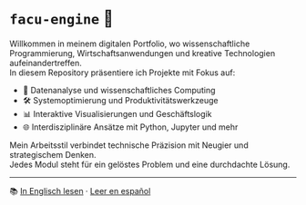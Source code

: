 # `facu-engine` 🚀

Willkommen in meinem digitalen Portfolio, wo wissenschaftliche Programmierung, Wirtschaftsanwendungen und kreative Technologien aufeinandertreffen.  
In diesem Repository präsentiere ich Projekte mit Fokus auf:

- 🧠 Datenanalyse und wissenschaftliches Computing
- 🛠️ Systemoptimierung und Produktivitätswerkzeuge
- 📊 Interaktive Visualisierungen und Geschäftslogik
- 🌐 Interdisziplinäre Ansätze mit Python, Jupyter und mehr

Mein Arbeitsstil verbindet technische Präzision mit Neugier und strategischem Denken.  
Jedes Modul steht für ein gelöstes Problem und eine durchdachte Lösung.

---

📚 [In Englisch lesen](README.en.md) · [Leer en español](README.es.md)
